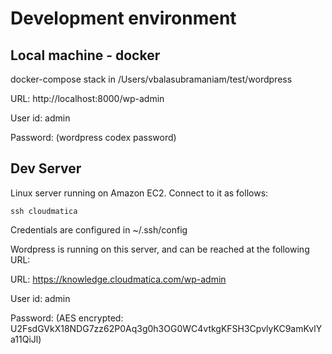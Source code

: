 # Development environment

## Local machine - docker

docker-compose stack in /Users/vbalasubramaniam/test/wordpress

URL: http://localhost:8000/wp-admin

User id: admin

Password: (wordpress codex password)

## Dev Server

Linux server running on Amazon EC2. Connect to it as follows:

`ssh cloudmatica`

Credentials are configured in ~/.ssh/config

Wordpress is running on this server, and can be reached at the following URL:

URL: https://knowledge.cloudmatica.com/wp-admin

User id: admin

Password: (AES encrypted: U2FsdGVkX18NDG7zz62P0Aq3g0h3OG0WC4vtkgKFSH3CpvlyKC9amKvlYa11QiJl)